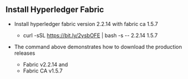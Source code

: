 ## Install Hyperledger Fabric

- Install hyperledger fabric version 2.2.14 with fabric ca 1.5.7
    - curl -sSL https://bit.ly/2ysbOFE | bash -s -- 2.2.14 1.5.7

- The command above demonstrates how to download the production releases 
    - Fabric v2.2.14 and 
    - Fabric CA v1.5.7